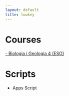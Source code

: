 ```yaml
---
layout: default
title: lowkey
---
```



# Courses
[- Biologia i Geologia 4 (ESO)](https://github.com/lveygonz/biogeo4)

# Scripts
- Apps Script


